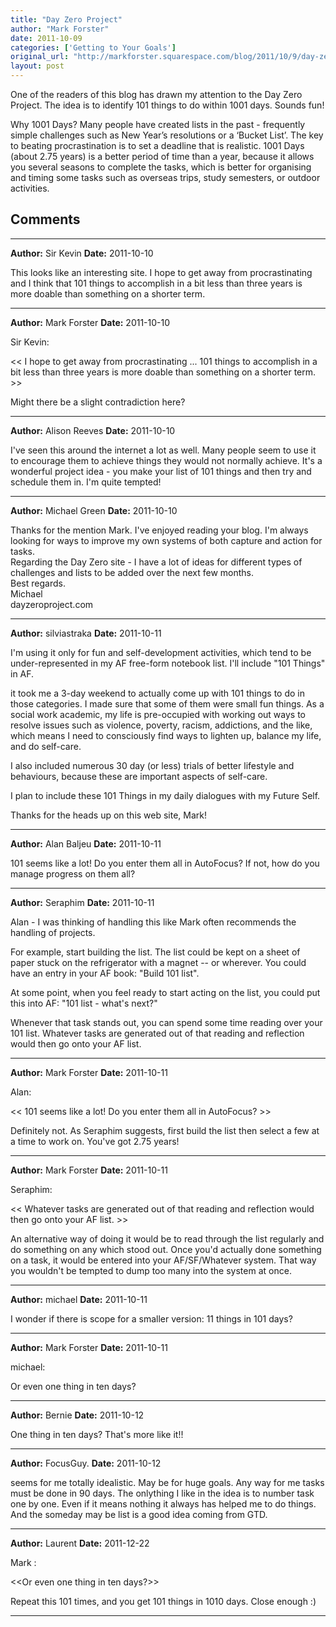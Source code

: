 ```yaml
---
title: "Day Zero Project"
author: "Mark Forster"
date: 2011-10-09
categories: ['Getting to Your Goals']
original_url: "http://markforster.squarespace.com/blog/2011/10/9/day-zero-project.html"
layout: post
---
```


One of the readers of this blog has drawn my attention to the Day Zero Project. The idea is to identify 101 things to do within 1001 days. Sounds fun!

Why 1001 Days?   Many people have created lists in the past - frequently simple challenges such as New                 Year’s resolutions or a ‘Bucket List’. The key to beating procrastination is to set a deadline that                 is realistic. 1001 Days (about 2.75 years) is a better period of time than a year,                 because it allows you several seasons to complete the tasks, which is better for                 organising and timing some tasks such as overseas trips, study semesters, or outdoor activities.


## Comments

---

**Author:** Sir Kevin
**Date:** 2011-10-10

This looks like an interesting site. I hope to get away from procrastinating and I think that 101 things to accomplish in a bit less than three years is more doable than something on a shorter term.

---

**Author:** Mark Forster
**Date:** 2011-10-10

Sir Kevin:  
  
<< I hope to get away from procrastinating ... 101 things to accomplish in a bit less than three years is more doable than something on a shorter term. >>  
  
Might there be a slight contradiction here?

---

**Author:** Alison Reeves
**Date:** 2011-10-10

I've seen this around the internet a lot as well. Many people seem to use it to encourage them to achieve things they would not normally achieve. It's a wonderful project idea - you make your list of 101 things and then try and schedule them in. I'm quite tempted!

---

**Author:** Michael Green
**Date:** 2011-10-10

Thanks for the mention Mark. I've enjoyed reading your blog. I'm always looking for ways to improve my own systems of both capture and action for tasks.   
Regarding the Day Zero site - I have a lot of ideas for different types of challenges and lists to be added over the next few months.  
Best regards.  
Michael  
dayzeroproject.com

---

**Author:** silviastraka
**Date:** 2011-10-11

I'm using it only for fun and self-development activities, which tend to be under-represented in my AF free-form notebook list. I'll include "101 Things" in AF.   
  
it took me a 3-day weekend to actually come up with 101 things to do in those categories. I made sure that some of them were small fun things. As a social work academic, my life is pre-occupied with working out ways to resolve issues such as violence, poverty, racism, addictions, and the like, which means I need to consciously find ways to lighten up, balance my life, and do self-care.   
  
I also included numerous 30 day (or less) trials of better lifestyle and behaviours, because these are important aspects of self-care.   
  
I plan to include these 101 Things in my daily dialogues with my Future Self.   
  
Thanks for the heads up on this web site, Mark!

---

**Author:** Alan Baljeu
**Date:** 2011-10-11

101 seems like a lot! Do you enter them all in AutoFocus? If not, how do you manage progress on them all?

---

**Author:** Seraphim
**Date:** 2011-10-11

Alan - I was thinking of handling this like Mark often recommends the handling of projects.  
  
For example, start building the list. The list could be kept on a sheet of paper stuck on the refrigerator with a magnet -- or wherever. You could have an entry in your AF book: "Build 101 list".  
  
At some point, when you feel ready to start acting on the list, you could put this into AF: "101 list - what's next?"  
  
Whenever that task stands out, you can spend some time reading over your 101 list. Whatever tasks are generated out of that reading and reflection would then go onto your AF list.

---

**Author:** Mark Forster
**Date:** 2011-10-11

Alan:  
  
<< 101 seems like a lot! Do you enter them all in AutoFocus? >>  
  
Definitely not. As Seraphim suggests, first build the list then select a few at a time to work on. You've got 2.75 years!

---

**Author:** Mark Forster
**Date:** 2011-10-11

Seraphim:  
  
<< Whatever tasks are generated out of that reading and reflection would then go onto your AF list. >>  
  
An alternative way of doing it would be to read through the list regularly and do something on any which stood out. Once you'd actually done something on a task, it would be entered into your AF/SF/Whatever system. That way you wouldn't be tempted to dump too many into the system at once.

---

**Author:** michael
**Date:** 2011-10-11

I wonder if there is scope for a smaller version: 11 things in 101 days?

---

**Author:** Mark Forster
**Date:** 2011-10-11

michael:  
  
Or even one thing in ten days?

---

**Author:** Bernie
**Date:** 2011-10-12

One thing in ten days? That's more like it!!

---

**Author:** FocusGuy.
**Date:** 2011-10-12

seems for me totally idealistic. May be for huge goals. Any way for me tasks must be done in 90 days. The onlything I like in the idea is to number task one by one. Even if it means nothing it always has helped me to do things. And the someday may be list is a good idea coming from GTD.

---

**Author:** Laurent
**Date:** 2011-12-22

Mark :  
  
<<Or even one thing in ten days?>>  
  
Repeat this 101 times, and you get 101 things in 1010 days. Close enough :)

---
